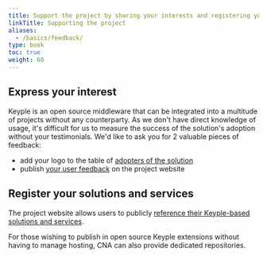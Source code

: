 ```yaml
---
title: Support the project by sharing your interests and registering your services
linkTitle: Supporting the project
aliases:
  - /basics/feedback/
type: book
toc: true
weight: 60
---
```


## Express your interest
Keyple is an open source middleware that can be integrated into a multitude of projects without any counterparty.
As we don't have direct knowledge of usage, it's difficult for us to measure the success of the solution's adoption without your testimonials. We'd like to ask you for 2 valuable pieces of feedback:
- add your logo to the table of [adopters of the solution](https://keyple.org/adopters-and-testimonials/)
- publish [your user feedback](https://keyple.org/adopters-and-testimonials/) on the project website

## Register your solutions and services
The project website allows users to publicly [reference their Keyple-based solutions and services](https://keyple.org/external-resources/).

For those wishing to publish in open source Keyple extensions without having to manage hosting, CNA can also provide dedicated repositories.